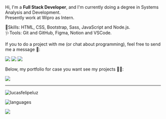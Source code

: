 <p align="left">
  Hi, I'm a <strong>Full Stack Developer</strong>, and I'm currently doing a degree in Systems Analysis and Development.<br>
  Presently work at Wipro as Intern.
</p>

<p align="left">
🎯Skills: HTML, CSS, Bootstrap, Sass, JavaScript and Node.js.<br>
🩺Tools: Git and GitHub, Figma, Notion and VSCode.
</p>

<p align="left">If you to do a project with me (or chat about programming), feel free to send me a message 🤠:<br></p> 
<p align="left">
  <a href="https://www.instagram.com/lucasfelipeluz/" alt="Instagram" target="_blank">
  <img src="https://img.shields.io/badge/-Instagram-DF0174?style=for-the-badge&logo=instagram&logoColor=white&link=https://www.instagram.com/lucasfelipeluz/"/></a>

  <a href="https://t.me/lucasfelipeluz" alt="Telegram" target="_blank">
  <img src="https://img.shields.io/badge/-Telegram-3b5998?style=for-the-badge&logo=telegram&logoColor=white&link=https://t.me/lucasfelipeluz"/></a>
  
  <a href="https://www.linkedin.com/in/lucasfelipeluz" alt="Linkedin" target="_blank">
  <img src="https://img.shields.io/badge/-Linkedin-0e76a8?style=for-the-badge&logo=Linkedin&logoColor=white&link=https://www.linkedin.com/in/lucasfelipeluz" /></a>
  
</p> 
<p align="left">Below, my portfolio for case you want see my projects 🐱‍👤:<br></p> 
<p align="left">
  <a href="https://lucasfelipeluz.github.io/" alt="Portfólio" target="_blank">
  <img src="https://img.shields.io/badge/-My%20Portfolio-1e272e?style=for-the-badge&logo=favicon&logoColor=black&link=https://www.lucasfelipeluz.github.io" /></a>
</p> 

***

<p align="left"> 
  <img src="https://komarev.com/ghpvc/?username=lucasfelipeluz&label=PROFILE+VIEWS" alt="lucasfelipeluz" /> 
</p>

![languages](https://github-readme-stats.vercel.app/api/top-langs/?username=lucasfelipeluz&hide=scss&layout=compact&theme=tokyonight)


<p align="left"> <img src="https://github-readme-stats.vercel.app/api?username=lucasfelipeluz&theme=tokyonight&show_icons=true&hide_border=true&count_private=true&include_all_commits=true" /> </p>
